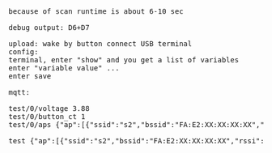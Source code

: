 
<pre>

because of scan runtime is about 6-10 sec

debug output: D6+D7

upload: wake by button connect USB terminal
config:
terminal, enter "show" and you get a list of variables
enter "variable value" ...
enter save

mqtt:

test/0/voltage 3.88
test/0/button_ct 1
test/0/aps {"ap":[{"ssid":"s2","bssid":"FA:E2:XX:XX:XX:XX","rssi":-87,"channel":1},{"ssid":"s1","bssid":"18:E8:XX:XX:XX:XX","rssi":-88,"channel":13},{"ssid":"s1","bssid":"F4:E2:XX:XX:XX:XX","rssi":-89,"channel":1},{"ssid":"s1","bssid":"F4:E2:XX:XX:XX:XX","rssi":-92,"channel":11}]}

test {"ap":[{"ssid":"s2","bssid":"FA:E2:XX:XX:XX:XX","rssi":-83,"channel":1},{"ssid":"s1","bssid":"F4:E2:XX:XX:XX:XX","rssi":-84,"channel":1},{"ssid":"s1","bssid":"18:E8:XX:XX:XX:XX","rssi":-93,"channel":6},{"ssid":"s1","bssid":"F4:E2:XX:XX:XX:XX","rssi":-95,"channel":11}],"voltage":4.106757,"button_ct":0,"id":0,"wifi_fail":0}
</pre>